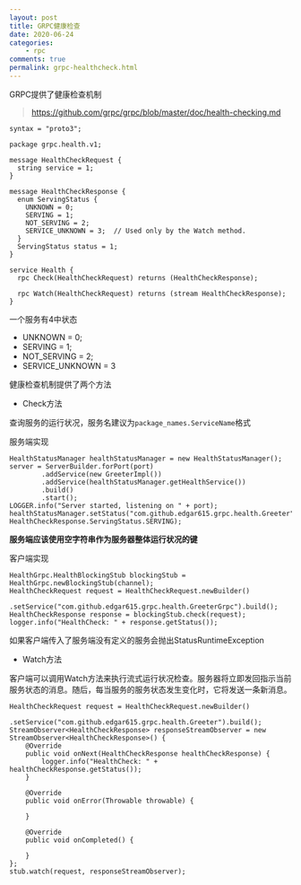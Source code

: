 ```yaml
---
layout: post
title: GRPC健康检查
date: 2020-06-24
categories:
    - rpc
comments: true
permalink: grpc-healthcheck.html
---
```


GRPC提供了健康检查机制

> https://github.com/grpc/grpc/blob/master/doc/health-checking.md

```
syntax = "proto3";

package grpc.health.v1;

message HealthCheckRequest {
  string service = 1;
}

message HealthCheckResponse {
  enum ServingStatus {
    UNKNOWN = 0;
    SERVING = 1;
    NOT_SERVING = 2;
    SERVICE_UNKNOWN = 3;  // Used only by the Watch method.
  }
  ServingStatus status = 1;
}

service Health {
  rpc Check(HealthCheckRequest) returns (HealthCheckResponse);

  rpc Watch(HealthCheckRequest) returns (stream HealthCheckResponse);
}
```

一个服务有4中状态

- UNKNOWN = 0;
- SERVING = 1;
- NOT_SERVING = 2;
- SERVICE_UNKNOWN = 3

健康检查机制提供了两个方法

- Check方法 

查询服务的运行状况，服务名建议为`package_names.ServiceName`格式

服务端实现

```
HealthStatusManager healthStatusManager = new HealthStatusManager();
server = ServerBuilder.forPort(port)
        .addService(new GreeterImpl())
        .addService(healthStatusManager.getHealthService())
        .build()
        .start();
LOGGER.info("Server started, listening on " + port);
healthStatusManager.setStatus("com.github.edgar615.grpc.health.Greeter", HealthCheckResponse.ServingStatus.SERVING);
```

**服务端应该使用空字符串作为服务器整体运行状况的键**

客户端实现

```
HealthGrpc.HealthBlockingStub blockingStub = HealthGrpc.newBlockingStub(channel);
HealthCheckRequest request = HealthCheckRequest.newBuilder()
      .setService("com.github.edgar615.grpc.health.GreeterGrpc").build();
HealthCheckResponse response = blockingStub.check(request);
logger.info("HealthCheck: " + response.getStatus());
```

如果客户端传入了服务端没有定义的服务会抛出StatusRuntimeException

- Watch方法

客户端可以调用Watch方法来执行流式运行状况检查。服务器将立即发回指示当前服务状态的消息。随后，每当服务的服务状态发生变化时，它将发送一条新消息。

```
HealthCheckRequest request = HealthCheckRequest.newBuilder()
        .setService("com.github.edgar615.grpc.health.Greeter").build();
StreamObserver<HealthCheckResponse> responseStreamObserver = new StreamObserver<HealthCheckResponse>() {
    @Override
    public void onNext(HealthCheckResponse healthCheckResponse) {
        logger.info("HealthCheck: " + healthCheckResponse.getStatus());
    }

    @Override
    public void onError(Throwable throwable) {

    }

    @Override
    public void onCompleted() {

    }
};
stub.watch(request, responseStreamObserver);
```

